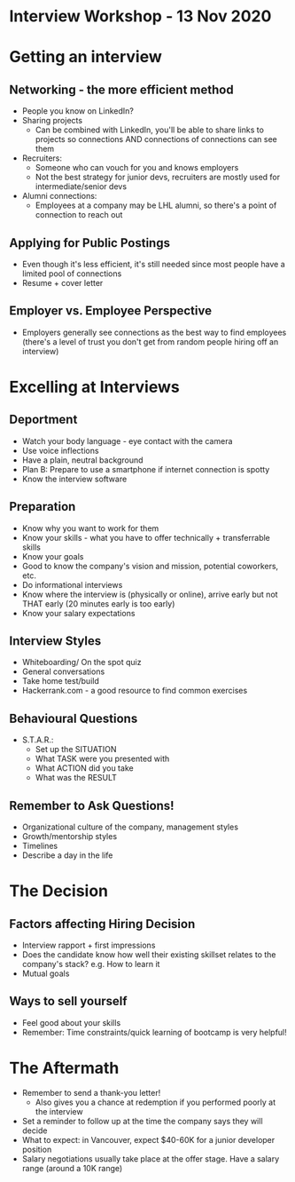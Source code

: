 # Interview Workshop - 13 Nov 2020

# Getting an interview

## Networking - the more efficient method

  * People you know on LinkedIn?
* Sharing projects
  * Can be combined with LinkedIn, you'll be able to share links to projects so connections AND connections of connections can see them
* Recruiters:
  * Someone who can vouch for you and knows employers
  * Not the best strategy for junior devs, recruiters are mostly used for intermediate/senior devs
* Alumni connections:
  * Employees at a company may be LHL alumni, so there's a point of connection to reach out

## Applying for Public Postings

* Even though it's less efficient, it's still needed since most people have a limited pool of connections
* Resume + cover letter

## Employer vs. Employee Perspective

* Employers generally see connections as the best way to find employees (there's a level of trust you don't get from random people hiring off an interview)

# Excelling at Interviews

## Deportment

* Watch your body language - eye contact with the camera
* Use voice inflections
* Have a plain, neutral background
* Plan B: Prepare to use a smartphone if internet connection is spotty
* Know the interview software

## Preparation

* Know why you want to work for them
* Know your skills - what you have to offer technically + transferrable skills
* Know your goals
* Good to know the company's vision and mission, potential coworkers, etc.
* Do informational interviews
* Know where the interview is (physically or online), arrive early but not THAT early (20 minutes early is too early)
* Know your salary expectations

## Interview Styles

* Whiteboarding/ On the spot quiz
* General conversations
* Take home test/build
* Hackerrank.com - a good resource to find common exercises

## Behavioural Questions

* S.T.A.R.:
  * Set up the SITUATION
  * What TASK were you presented with
  * What ACTION did you take
  * What was the RESULT

## Remember to Ask Questions!

* Organizational culture of the company, management styles
* Growth/mentorship styles
* Timelines
* Describe a day in the life

# The Decision

## Factors affecting Hiring Decision

* Interview rapport + first impressions
* Does the candidate know how well their existing skillset relates to the company's stack? e.g. How to learn it
* Mutual goals

## Ways to sell yourself

* Feel good about your skills
* Remember: Time constraints/quick learning of bootcamp is very helpful!

# The Aftermath

* Remember to send a thank-you letter!
  * Also gives you a chance at redemption if you performed poorly at the interview
* Set a reminder to follow up at the time the company says they will decide
* What to expect: in Vancouver, expect $40-60K for a junior developer position
* Salary negotiations usually take place at the offer stage. Have a salary range (around a 10K range)
